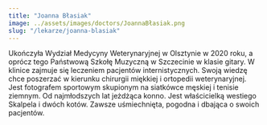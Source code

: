 ```yaml
---
title: "Joanna Błasiak"
image: ../assets/images/doctors/JoannaBłasiak.png
slug: "/lekarze/joanna-blasiak"
---
```


Ukończyła Wydział Medycyny Weterynaryjnej w Olsztynie w 2020 roku, a oprócz tego Państwową Szkołę Muzyczną w Szczecinie w klasie gitary. W klinice zajmuje się leczeniem pacjentów internistycznych. Swoją wiedzę chce poszerzać w kierunku chirurgii miękkiej i ortopedii weterynaryjnej. Jest fotografem sportowym skupionym na siatkówce męskiej i tenisie ziemnym. Od najmłodszych lat jeżdżąca konno. Jest właścicielką westiego Skalpela i dwóch kotów. Zawsze uśmiechnięta, pogodna i dbająca o swoich pacjentów.
